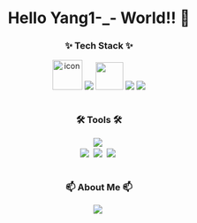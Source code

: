 <!-- 헤더 내용 영역 -->
<div align="center">
  <h1> Hello Yang1-_- World!! 👋  </h1>
</div>


<!-- 본문 내용 영역 -->
<h3 align="center">✨ Tech Stack ✨</h3>
<div align="center">
  <img src="https://techstack-generator.vercel.app/java-icon.svg" alt="icon" width="52" style="width: 54px; height: 54px; margin-right: 0px; margin-bottom: 0px;" />
  <!-- <img src="https://techstack-generator.vercel.app/mysql-icon.svg" alt="icon" width="52" style="width: 54px; height: 54px; margin-right: 0px; margin-bottom: 0px;" /> -->
  <img src="https://skillicons.dev/icons?i=spring" />
  <img src="https://user-images.githubusercontent.com/25181517/183891303-41f257f8-6b3d-487c-aa56-c497b880d0fb.png" width="50" style="width: 50px; height: 50px; margin-right: 0px; margin-bottom: 0px;" />
  <img src="https://skillicons.dev/icons?i=javascript,jquery" />
  <img src="https://img.shields.io/badge/oracle-F80000?style=for-the-badge&logo=oracle&logoColor=white">
</div>


<br>

<h3 align="center">🛠 Tools 🛠</h3>
<div align="center">
  <img src="https://img.shields.io/badge/intellij idea-2C2C32.svg?style=for-the-badge&logo=intellijidea&logoColor=F37726" />&nbsp
</div>


<div align="center">
  <img src="https://img.shields.io/badge/git-F05033.svg?style=for-the-badge&logo=git&logoColor=white" />&nbsp
  <img src="https://img.shields.io/badge/github-181717.svg?style=for-the-badge&logo=github&logoColor=white" />&nbsp
  <img src="https://img.shields.io/badge/Notion-F3F3F3.svg?style=for-the-badge&logo=notion&logoColor=black" />&nbsp
</div>

<br>

<h3 align="center">📫 About Me 📫</h3>
<div align="center">
  <!-- <img src="https://img.shields.io/badge/tistory-D14836?style=for-the-badge&logo=tistory&logoColor=white" />&nbsp -->
  <img src="https://img.shields.io/badge/wonjjang44@gmail.com-3e65cf?style=for-the-badge&logo=gmail&logoColor=white"/>&nbsp
</div>

